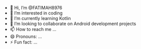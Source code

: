 - 👋 Hi, I’m @FATIMAH8976
- 👀 I’m interested in coding
- 🌱 I’m currently learning Kotlin
- 💞️ I’m looking to collaborate on Android development projects
- 📫 How to reach me ...
- 😄 Pronouns: ...
- ⚡ Fun fact: ...

<!---
FATIMAH8976/FATIMAH8976 is a ✨ special ✨ repository because its `README.md` (this file) appears on your GitHub profile.
You can click the Preview link to take a look at your changes.
--->
